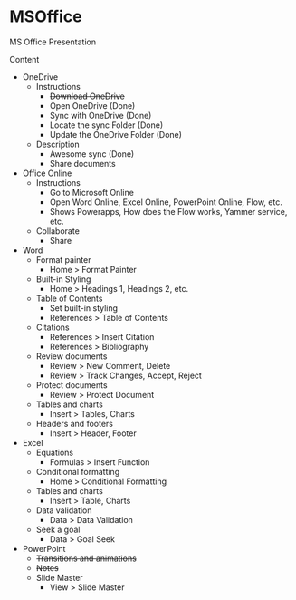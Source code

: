 # MSOffice

MS Office Presentation



Content

- OneDrive
  - Instructions
    - ~~Download OneDrive~~
    - Open OneDrive (Done)
    - Sync with OneDrive (Done)
    - Locate the sync Folder (Done)
    - Update the OneDrive Folder (Done)
  - Description
    - Awesome sync (Done)
    - Share documents
- Office Online
  - Instructions
    - Go to Microsoft Online
    - Open Word Online, Excel Online, PowerPoint Online, Flow, etc.
    - Shows Powerapps, How does the Flow works, Yammer service, etc.
  - Collaborate
    - Share
- Word
  - Format painter
    - Home > Format Painter
  - Built-in Styling
    - Home > Headings 1, Headings 2, etc.
  - Table of Contents
    - Set built-in styling
    - References > Table of Contents
  - Citations
    - References > Insert Citation
    - References > Bibliography
  - Review documents
    - Review > New Comment, Delete
    - Review > Track Changes, Accept, Reject
  - Protect documents
    - Review > Protect Document
  - Tables and charts
    - Insert > Tables, Charts
  - Headers and footers
    - Insert > Header, Footer
- Excel
  - Equations
    - Formulas > Insert Function
  - Conditional formatting
    - Home > Conditional Formatting
  - Tables and charts
    - Insert > Table, Charts
  - Data validation
    - Data > Data Validation
  - Seek a goal
    - Data > Goal Seek
- PowerPoint
  - ~~Transitions and animations~~
  - ~~Notes~~
  - Slide Master
    - View > Slide Master

